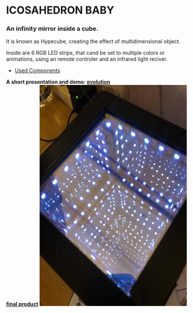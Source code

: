 # ICOSAHEDRON BABY

### An infinity mirror inside a cube.
It is known as Hypecube, creating the effect of multidimensional object.

Inside are 6 RGB LED strips, that cand be set to multiple colors or animations, 
using an remote controler and an infrared light reciver.

* [Used Components](https://docs.google.com/spreadsheets/d/1Htry010sDG5Vxl1XxuDkIDsEU6a6pIBbHVVmY9l-o_E/edit#gid=484340765)  
  
**A short presentation and demo: [evolution](https://drive.google.com/open?id=1ffBExUceV05RHkayvH2jrAm2v2oS4QK4)**  <br>
**[final product](https://drive.google.com/open?id=1AQtQyVi8Ibi9vNcS2-AIZLeHOFujt629)**
<img src="pictures/icosahedron1.jpeg" width=400, height=600>